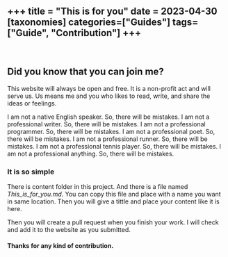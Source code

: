 +++
title = "This is for you"
date = 2023-04-30
[taxonomies]
categories=["Guides"]
tags=["Guide", "Contribution"]
+++
---
<br>

## Did you know that you can join me?
This website will always be open and free. It is a non-profit act and will serve us. Us means me and you who likes to read, write, and share the ideas or feelings.

I am not a native English speaker. So, there will be mistakes. I am not a professional writer. So, there will be mistakes. I am not a professional programmer. So, there will be mistakes. I am not a professional poet. So, there will be mistakes. I am not a professional runner. So, there will be mistakes. I am not a professional tennis player. So, there will be mistakes. I am not a professional anything. So, there will be mistakes.

### It is so simple

There is content folder in this project. And there is a file named *This_is_for_you.md*. You can copy this file and place with a name you want in same location. Then you will give a tittle and place your content like it is here.

Then you will create a pull request when you finish your work. I will check and add it to the website as you submitted.

#### Thanks for any kind of contribution.